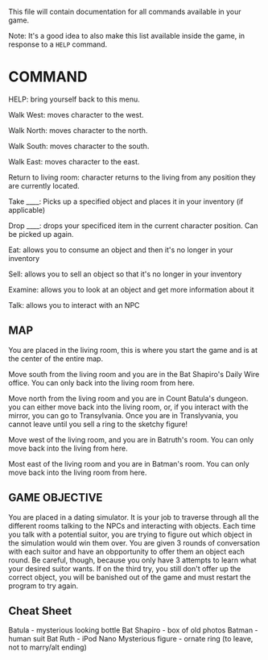 This file will contain documentation for all commands available in your game.

Note:  It's a good idea to also make this list available inside the game, in response to a `HELP` command.

# COMMAND

HELP: bring yourself back to this menu.

Walk West: moves character to the west.

Walk North: moves character to the north. 

Walk South: moves character to the south.

Walk East: moves character to the east. 

Return to living room: character returns to the living from any position they are currently located. 

Take ____: Picks up a specified object and places it in your inventory (if applicable)

Drop ____: drops your specificed item in the current character position. Can be picked up again.

Eat: allows you to consume an object and then it's no longer in your inventory

Sell: allows you to sell an object so that it's no longer in your inventory

Examine: allows you to look at an object and get more information about it

Talk: allows you to interact with an NPC

## MAP

You are placed in the living room, this is where you start the game and is at the center of the entire map. 

Move south from the living room and you are in the Bat Shapiro's Daily Wire office. You can only back into the living room from here. 

Move north from the living room and you are in Count Batula's dungeon. you can either move back into the living room, or, if you interact with the mirror, you can go to Transylvania. Once you are in Translyvania, you cannot leave until you sell a ring to the sketchy figure!

Move west of the living room, and you are in Batruth's room. You can only move back into the living from here. 

Most east of the living room and you are in Batman's room. You can only move back into the living room from here. 

## GAME OBJECTIVE

You are placed in a dating simulator. It is your job to traverse through all the different rooms talking to the NPCs and interacting with objects. Each time you talk with a potential suitor, you are trying to figure out which object in the simulation would win them over. You are given 3 rounds of conversation with each suitor and have an obpportunity to offer them an object each round. Be careful, though, because you only have 3 attempts to learn what your desired suitor wants. If on the third try, you still don't offer up the correct object, you will be banished out of the game and must restart the program to try again. 

## Cheat Sheet
Batula - mysterious looking bottle
Bat Shapiro - box of old photos 
Batman - human suit
Bat Ruth - iPod Nano
Mysterious figure - ornate ring (to leave, not to marry/alt ending)










